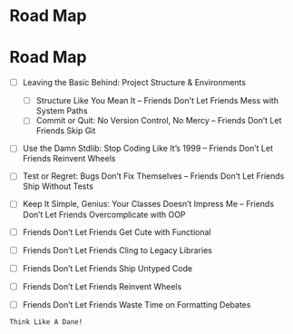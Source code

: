 # Road Map

# Road Map

- [ ] Leaving the Basic Behind: Project Structure & Environments  
  - [ ] Structure Like You Mean It – Friends Don't Let Friends Mess with System Paths  
  - [ ] Commit or Quit: No Version Control, No Mercy – Friends Don’t Let Friends Skip Git

- [ ] Use the Damn Stdlib: Stop Coding Like It’s 1999 – Friends Don’t Let Friends Reinvent Wheels

- [ ] Test or Regret: Bugs Don’t Fix Themselves – Friends Don’t Let Friends Ship Without Tests

- [ ] Keep It Simple, Genius: Your Classes Doesn’t Impress Me – Friends Don’t Let Friends Overcomplicate with OOP

- [ ] Friends Don’t Let Friends Get Cute with Functional  
- [ ] Friends Don’t Let Friends Cling to Legacy Libraries  
- [ ] Friends Don’t Let Friends Ship Untyped Code  
- [ ] Friends Don’t Let Friends Reinvent Wheels  
- [ ] Friends Don’t Let Friends Waste Time on Formatting Debates
```{note}
Think Like A Dane!
```

